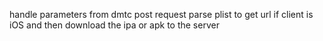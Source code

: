 handle parameters from dmtc post request 
parse plist to get url if client is iOS 
and then download the ipa or apk to the server
